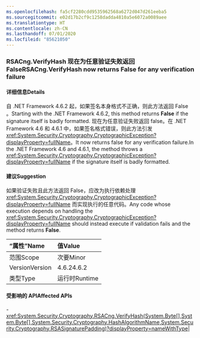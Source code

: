```yaml
---
ms.openlocfilehash: fa5cf2280cdd9535962568a6272d047d261eeba5
ms.sourcegitcommit: e02d17b2cf9c1258dadda4810a5e6072a0089aee
ms.translationtype: HT
ms.contentlocale: zh-CN
ms.lasthandoff: 07/01/2020
ms.locfileid: "85621050"
---
```

### <a name="rsacngverifyhash-now-returns-false-for-any-verification-failure"></a><span data-ttu-id="789ae-101">RSACng.VerifyHash 现在为任意验证失败返回 False</span><span class="sxs-lookup"><span data-stu-id="789ae-101">RSACng.VerifyHash now returns False for any verification failure</span></span>

#### <a name="details"></a><span data-ttu-id="789ae-102">详细信息</span><span class="sxs-lookup"><span data-stu-id="789ae-102">Details</span></span>

<span data-ttu-id="789ae-103">自 .NET Framework 4.6.2 起，如果签名本身格式不正确，则此方法返回 False  。</span><span class="sxs-lookup"><span data-stu-id="789ae-103">Starting with the .NET Framework 4.6.2, this method returns **False** if the signature itself is badly formatted.</span></span> <span data-ttu-id="789ae-104">现在为任意验证失败返回 false。在 .NET Framework 4.6 和 4.6.1 中，如果签名格式错误，则此方法引发 <xref:System.Security.Cryptography.CryptographicException?displayProperty=fullName>。</span><span class="sxs-lookup"><span data-stu-id="789ae-104">It now returns false for any verification failure.In the .NET Framework 4.6 and 4.6.1, the method throws a <xref:System.Security.Cryptography.CryptographicException?displayProperty=fullName> if the signature itself is badly formatted.</span></span>

#### <a name="suggestion"></a><span data-ttu-id="789ae-105">建议</span><span class="sxs-lookup"><span data-stu-id="789ae-105">Suggestion</span></span>

<span data-ttu-id="789ae-106">如果验证失败且此方法返回 False，应改为执行依赖处理 <xref:System.Security.Cryptography.CryptographicException?displayProperty=fullName> 而实现执行的任意代码。</span><span class="sxs-lookup"><span data-stu-id="789ae-106">Any code whose execution depends on handling the <xref:System.Security.Cryptography.CryptographicException?displayProperty=fullName> should instead execute if validation fails and the method returns **False**.</span></span>

| <span data-ttu-id="789ae-107">“属性”</span><span class="sxs-lookup"><span data-stu-id="789ae-107">Name</span></span>    | <span data-ttu-id="789ae-108">值</span><span class="sxs-lookup"><span data-stu-id="789ae-108">Value</span></span>       |
|:--------|:------------|
| <span data-ttu-id="789ae-109">范围</span><span class="sxs-lookup"><span data-stu-id="789ae-109">Scope</span></span>   |<span data-ttu-id="789ae-110">次要</span><span class="sxs-lookup"><span data-stu-id="789ae-110">Minor</span></span>|
|<span data-ttu-id="789ae-111">Version</span><span class="sxs-lookup"><span data-stu-id="789ae-111">Version</span></span>|<span data-ttu-id="789ae-112">4.6.2</span><span class="sxs-lookup"><span data-stu-id="789ae-112">4.6.2</span></span>|
|<span data-ttu-id="789ae-113">类型</span><span class="sxs-lookup"><span data-stu-id="789ae-113">Type</span></span>|<span data-ttu-id="789ae-114">运行时</span><span class="sxs-lookup"><span data-stu-id="789ae-114">Runtime</span></span>

#### <a name="affected-apis"></a><span data-ttu-id="789ae-115">受影响的 API</span><span class="sxs-lookup"><span data-stu-id="789ae-115">Affected APIs</span></span>

-<xref:System.Security.Cryptography.RSACng.VerifyHash(System.Byte[],System.Byte[],System.Security.Cryptography.HashAlgorithmName,System.Security.Cryptography.RSASignaturePadding)?displayProperty=nameWithType></li></ul>|

